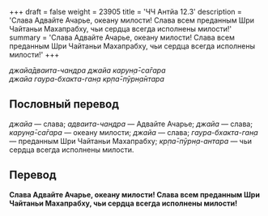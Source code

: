 +++
draft = false
weight = 23905
title = 'ЧЧ Антйа 12.3'
description = 'Слава Адвайте Ачарье, океану милости! Слава всем преданным Шри Чайтаньи Махапрабху, чьи сердца всегда исполнены милости!'
summary = 'Слава Адвайте Ачарье, океану милости! Слава всем преданным Шри Чайтаньи Махапрабху, чьи сердца всегда исполнены милости!'
+++

_джайа̄дваита-чандра джайа карун̣а̄-са̄гара  
джайа гаура-бхакта-ган̣а кр̣па̄-пӯрн̣а̄нтара_

## Пословный перевод

_джайа_ — слава; _адваита_\-_чандра_ — Адвайте Ачарье; _джайа_ — слава; _карун̣а̄_\-_са̄гара_ — океану милости; _джайа_ — слава; _гаура_\-_бхакта_\-_ган̣а_ — преданным Шри Чайтаньи Махапрабху; _кр̣па̄_\-_пӯрн̣а_\-_антара_ — чьи сердца всегда исполнены милости.

## Перевод

**Слава Адвайте Ачарье, океану милости! Слава всем преданным Шри Чайтаньи Махапрабху, чьи сердца всегда исполнены милости!**
